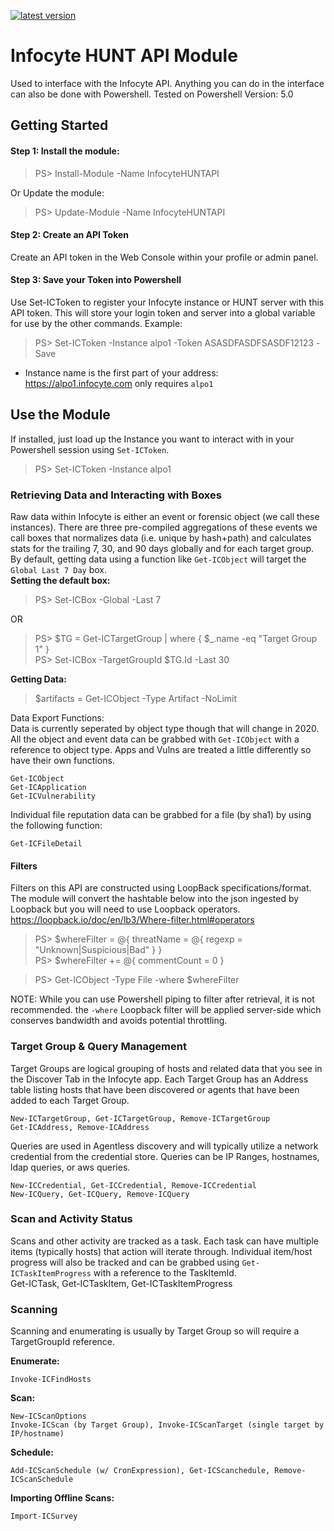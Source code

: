 [![latest version](https://img.shields.io/powershellgallery/v/InfocyteHUNTAPI.svg?label=latest+version)](https://www.powershellgallery.com/packages/InfocyteHUNTAPI)

# Infocyte HUNT API Module
Used to interface with the Infocyte API. Anything you can do in the interface can also be done with Powershell.
Tested on Powershell Version: 5.0

## Getting Started

#### Step 1: Install the module:
> PS> Install-Module -Name InfocyteHUNTAPI

Or Update the module:
> PS> Update-Module -Name InfocyteHUNTAPI

#### Step 2: Create an API Token
Create an API token in the Web Console within your profile or admin panel.

#### Step 3: Save your Token into Powershell
Use Set-ICToken to register your Infocyte instance or HUNT server with this API token. This will store your login token and server into a global variable for use by the other commands.
Example:
> PS> Set-ICToken -Instance alpo1 -Token ASASDFASDFSASDF12123 -Save

- Instance name is the first part of your address: https://alpo1.infocyte.com only requires `alpo1`


## Use the Module
If installed, just load up the Instance you want to interact with in your Powershell session using `Set-ICToken`.
> PS> Set-ICToken -Instance alpo1

### Retrieving Data and Interacting with Boxes
Raw data within Infocyte is either an event or forensic object (we call these instances). There are three pre-compiled aggregations of these events we call boxes that normalizes data (i.e. unique by hash+path) and calculates stats for the trailing 7, 30, and 90 days globally and for each target group. By default, getting data using a function like `Get-ICObject` will target the `Global Last 7 Day` box.  
**Setting the default box:**  
> PS> Set-ICBox -Global -Last 7  

OR  
> PS> $TG = Get-ICTargetGroup | where { $_.name -eq "Target Group 1" }  
> PS> Set-ICBox -TargetGroupId $TG.Id -Last 30


**Getting Data:**  
> $artifacts = Get-ICObject -Type Artifact -NoLimit

Data Export Functions:  
Data is currently seperated by object type though that will change in 2020. All the object and event data can be grabbed with `Get-ICObject` with a reference to object type. Apps and Vulns are treated a little differently so have their own functions.  

	Get-ICObject
	Get-ICApplication
	Get-ICVulnerability
	
Individual file reputation data can be grabbed for a file (by sha1) by using the following function:  
	
	Get-ICFileDetail


#### Filters
Filters on this API are constructed using LoopBack specifications/format. The module will convert the hashtable below into the json ingested by Loopback but you will need to use Loopback operators. 
https://loopback.io/doc/en/lb3/Where-filter.html#operators  

> PS> $whereFilter = @{ threatName = @{ regexp = "Unknown|Suspicious|Bad" } }  
> PS> $whereFilter += @{ commentCount = 0 }

> PS> Get-ICObject -Type File -where $whereFilter  

NOTE: While you can use Powershell piping to filter after retrieval, it is not recommended. the `-where` Loopback filter will be applied server-side which conserves bandwidth and avoids potential throttling.


### Target Group & Query Management
Target Groups are logical grouping of hosts and related data that you see in the Discover Tab in the Infocyte app. Each Target Group has an Address table listing hosts that have been discovered or agents that have been added to each Target Group.  

	New-ICTargetGroup, Get-ICTargetGroup, Remove-ICTargetGroup
	Get-ICAddress, Remove-ICAddress
	
Queries are used in Agentless discovery and will typically utilize a network credential from the credential store. Queries can be IP Ranges, hostnames, ldap queries, or aws queries.  

	New-ICCredential, Get-ICCredential, Remove-ICCredential
	New-ICQuery, Get-ICQuery, Remove-ICQuery
	
### Scan and Activity Status
Scans and other activity are tracked as a task. Each task can have multiple items (typically hosts) that action will iterate through. Individual item/host progress will also be tracked and can be grabbed using `Get-ICTaskItemProgress` with a reference to the TaskItemId.  
    Get-ICTask, Get-ICTaskItem, Get-ICTaskItemProgress

### Scanning
Scanning and enumerating is usually by Target Group so will require a TargetGroupId reference. 

**Enumerate:**  
	
	Invoke-ICFindHosts
	
**Scan:**  

	New-ICScanOptions
	Invoke-ICScan (by Target Group), Invoke-ICScanTarget (single target by IP/hostname)

**Schedule:**  
	
	Add-ICScanSchedule (w/ CronExpression), Get-ICScanchedule, Remove-ICScanSchedule

**Importing Offline Scans:**  

	Import-ICSurvey
